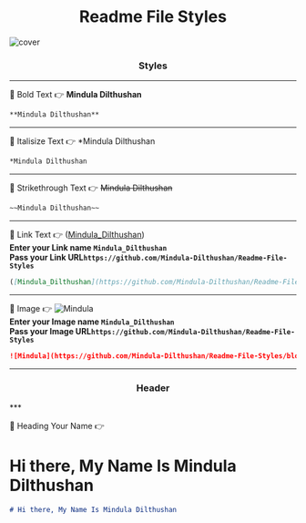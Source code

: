 <h1 align="center">Readme File Styles</h1>

![cover](https://github.com/Mindula-Dilthushan/Readme-File-Styles/blob/master/src/assets/images/Readme-Styles.png)

<h3 align="center">Styles</h3>

***

[//]: # (------------------------------------------------------Bold Text-----------------------------------------------)
📌 Bold Text  👉 **Mindula Dilthushan**                                                                              <br>
```md
**Mindula Dilthushan** 
```

[//]: # (-------------------------------------------------------Seperator----------------------------------------------)
***

[//]: # (-------------------------------------------------Italisize Text-----------------------------------------------)
📌 Italisize Text 👉 *Mindula Dilthushan                                                                             <br>
```md
*Mindula Dilthushan
```

[//]: # (-------------------------------------------------------Seperator----------------------------------------------)
***

[//]: # (------------------------------------------------Strikethrough Text--------------------------------------------)
📌 Strikethrough Text 👉 ~~Mindula Dilthushan~~                                                                      <br>
```md
~~Mindula Dilthushan~~ 
```

[//]: # (-------------------------------------------------------Seperator----------------------------------------------)
***

[//]: # (-------------------------------------------------------Link---------------------------------------------------)
📌 Link Text 👉 ([Mindula_Dilthushan](https://github.com/Mindula-Dilthushan/Readme-File-Styles))                     <br>
**Enter your Link name `Mindula_Dilthushan`**                                                                       <br>
**Pass your Link URL`https://github.com/Mindula-Dilthushan/Readme-File-Styles`**
```md
([Mindula_Dilthushan](https://github.com/Mindula-Dilthushan/Readme-File-Styles))
```

[//]: # (-------------------------------------------------------Seperator----------------------------------------------)
***

[//]: # (-----------------------------------------------------Image----------------------------------------------------)
📌 Image 👉 ![Mindula](https://github.com/Mindula-Dilthushan/Readme-File-Styles/blob/master/src/assets/images/Github.jpg) <br>
**Enter your Image name `Mindula_Dilthushan`**                                                                      <br>
**Pass your Image URL`https://github.com/Mindula-Dilthushan/Readme-File-Styles`**
```md
![Mindula](https://github.com/Mindula-Dilthushan/Readme-File-Styles/blob/master/src/assets/images/Github.jpg)
```

[//]: # (-------------------------------------------------------Seperator----------------------------------------------)
***

<h3 align="center">Header</h3>
***

📌 Heading Your Name 👉

# Hi there, My Name Is Mindula Dilthushan
```md
# Hi there, My Name Is Mindula Dilthushan
```
